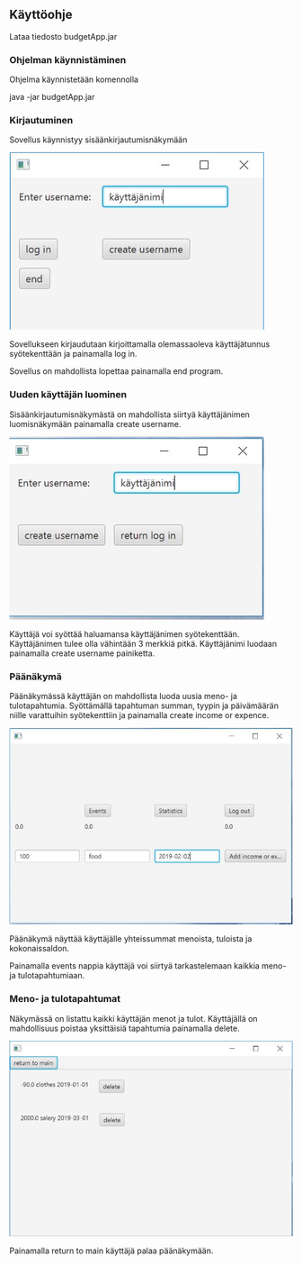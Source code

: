 ## Käyttöohje

Lataa tiedosto budgetApp.jar

### Ohjelman käynnistäminen

Ohjelma käynnistetään komennolla

java -jar budgetApp.jar

### Kirjautuminen

Sovellus käynnistyy sisäänkirjautumisnäkymään

![kirjautuminen](https://github.com/juleht/ot-harjoitustyo/blob/master/dokumentaatio/kuvat/kirjautuminen.jpg)

Sovellukseen kirjaudutaan kirjoittamalla olemassaoleva käyttäjätunnus 
syötekenttään ja painamalla log in.

Sovellus on mahdollista lopettaa painamalla end program.
### Uuden käyttäjän luominen

Sisäänkirjautumisnäkymästä on mahdollista siirtyä käyttäjänimen
luomisnäkymään painamalla create username.

![luonti](https://github.com/juleht/ot-harjoitustyo/blob/master/dokumentaatio/kuvat/kayttajanluominen.jpg)

Käyttäjä voi syöttää haluamansa käyttäjänimen syötekenttään. Käyttäjänimen 
tulee olla vähintään 3 merkkiä pitkä. Käyttäjänimi luodaan painamalla create 
username painiketta.

### Päänäkymä

Päänäkymässä käyttäjän on mahdollista luoda uusia meno- ja tulotapahtumia. 
Syöttämällä tapahtuman summan, tyypin ja päivämäärän niille varattuihin 
syötekenttiin ja painamalla create income or expence.

![paanakyma](https://github.com/juleht/ot-harjoitustyo/blob/master/dokumentaatio/kuvat/paanakyma..JPG)

Päänäkymä näyttää käyttäjälle yhteissummat menoista, tuloista ja 
kokonaissaldon.

Painamalla events nappia käyttäjä voi siirtyä tarkastelemaan kaikkia 
meno- ja tulotapahtumiaan. 

### Meno- ja tulotapahtumat

Näkymässä on listattu kaikki käyttäjän menot ja tulot. Käyttäjällä on 
mahdollisuus poistaa yksittäisiä tapahtumia painamalla delete.

![tapahtumat](https://github.com/juleht/ot-harjoitustyo/blob/master/dokumentaatio/kuvat/tapahtumat.jpg)

Painamalla return to main käyttäjä palaa päänäkymään. 

